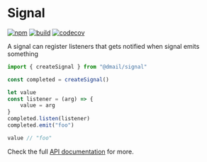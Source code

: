 # Signal

[![npm](https://badge.fury.io/js/%40dmail%2Fsignal.svg)](https://badge.fury.io/js/%40dmail%2Fsignal)
[![build](https://travis-ci.org/dmail/signal.svg?branch=master)](http://travis-ci.org/dmail/signal)
[![codecov](https://codecov.io/gh/dmail/signal/branch/master/graph/badge.svg)](https://codecov.io/gh/dmail/signal)

A signal can register listeners that gets notified when signal emits something

```javascript
import { createSignal } from "@dmail/signal"

const completed = createSignal()

let value
const listener = (arg) => {
	value = arg
}
completed.listen(listener)
completed.emit("foo")

value // "foo"
```

Check the full [API documentation](./docs/api.md) for more.
